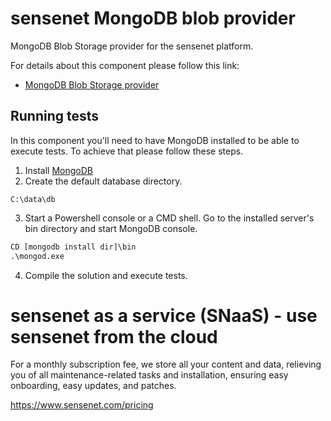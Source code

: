 # sensenet MongoDB blob provider
MongoDB Blob Storage provider for the sensenet platform.

For details about this component please follow this link:

- [MongoDB Blob Storage provider](/docs/mongodb-provider.md)

## Running tests
In this component you'll need to have MongoDB installed to be able to execute tests. To achieve that please follow these steps.

1. Install [MongoDB](https://www.mongodb.com/)
2. Create the default database directory.

```
C:\data\db
```

3. Start a Powershell console or a CMD shell. Go to the installed server's bin directory and start MongoDB console. 

```txt
CD [mongodb install dir]\bin
.\mongod.exe
```

4. Compile the solution and execute tests.

# sensenet as a service (SNaaS) - use sensenet from the cloud

For a monthly subscription fee, we store all your content and data, relieving you of all maintenance-related tasks and installation, ensuring easy onboarding, easy updates, and patches.

https://www.sensenet.com/pricing
